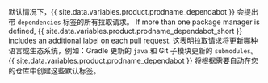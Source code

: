 默认情况下，{{ site.data.variables.product.prodname_dependabot }} 会提出带 `dependencies` 标签的所有拉取请求。 If more than one package manager is defined, {{ site.data.variables.product.prodname_dependabot_short }} includes an additional label on each pull request. 这表明拉取请求将更新哪种语言或生态系统，例如：Gradle 更新的 `java` 和 Git 子模块更新的 `submodules`。 {{ site.data.variables.product.prodname_dependabot }} 将根据需要自动在您的仓库中创建这些默认标签。
